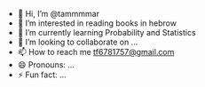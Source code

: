 - 👋 Hi, I’m @tammmmar
- 👀 I’m interested in reading books in hebrow
- 🌱 I’m currently learning Probability and Statistics
- 💞️ I’m looking to collaborate on ...
- 📫 How to reach me tf6781757@gmail.com
- 😄 Pronouns: ...
- ⚡ Fun fact: ...

<!---
tammmmar/tammmmar is a ✨ special ✨ repository because its `README.md` (this file) appears on your GitHub profile.
You can click the Preview link to take a look at your changes.
--->
